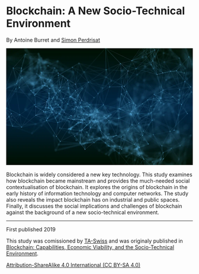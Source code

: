 # Blockchain: A New Socio-Technical Environment

By Antoine Burret and [Simon Perdrisat](https://perdrisat.com)

![](media/network.webp)

Blockchain is widely considered a new key technology. This study examines how blockchain became mainstream and provides the much-needed social contextualisation of blockchain. It explores the origins of blockchain in the early history of information technology and computer networks. The study also reveals the impact blockchain has on industrial and public spaces. Finally, it discusses the social implications and challenges of blockchain against the background of a new socio-technical environment.

---

First published 2019

This study was comissioned by [TA-Swiss](https://www.ta-swiss.ch/) and was originaly published in [Blockchain: Capabilities, Economic Viability, and the Socio-Technical Environment](https://vdf.ch/blockchain-capabilities-economic-viability-and-the-socio-technical-environment.html).

[Attribution-ShareAlike 4.0 International (CC BY-SA 4.0)](https://creativecommons.org/licenses/by-sa/4.0/)
